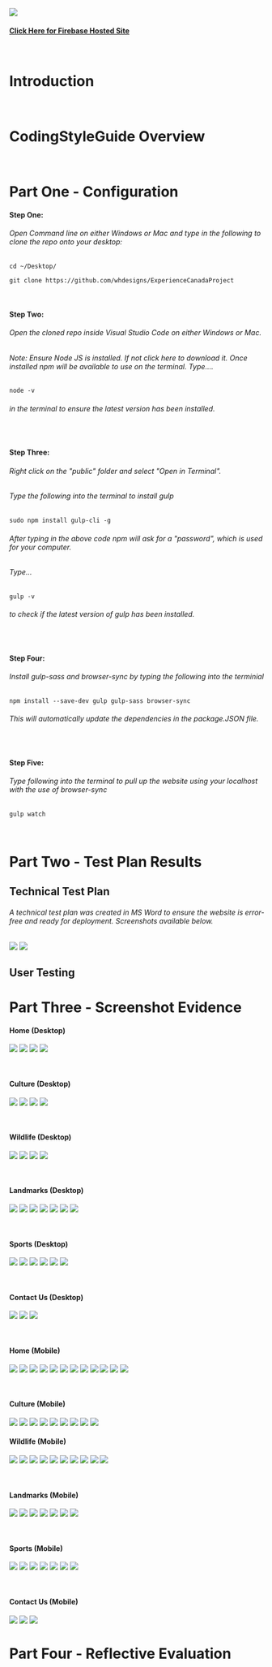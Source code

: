 ![](public/imgs/logo.png)

#### [Click Here for Firebase Hosted Site](https://experiencecanadaproject.web.app/)

 <br /> 

# Introduction

  <br /> 

# CodingStyleGuide Overview 

 <br /> 

 
# Part One - Configuration

#### Step One: 
###### Open Command line on either Windows or Mac and type in the following to clone the repo onto your desktop:

```
cd ~/Desktop/

git clone https://github.com/whdesigns/ExperienceCanadaProject
```

 <br /> 
 
#### Step Two:
###### Open the cloned repo inside Visual Studio Code on either Windows or Mac.

###### Note: Ensure Node JS is installed. If not click here to download it. Once installed npm will be available to use on the terminal. Type....
 
 ```
node -v
 ```
###### in the terminal to ensure the latest version has been installed. 

  <br /> 

#### Step Three:
###### Right click on the "public" folder and select "Open in Terminal". 
###### Type the following into the terminal to install gulp

 ```
sudo npm install gulp-cli -g
 ```
###### After typing in the above code npm will ask for a "password", which is used for your computer.
 
###### Type...

 ```
gulp -v
 ```
###### to check if the latest version of gulp has been installed.

  <br />

#### Step Four: 
###### Install gulp-sass and browser-sync by typing the following into the terminial 

 ```
npm install --save-dev gulp gulp-sass browser-sync
 ```
###### This will automatically update the dependencies in the package.JSON file.
 
   <br />

#### Step Five:
###### Type following into the terminal to pull up the website using your localhost with the use of browser-sync


 ```
gulp watch
 ```

  <br /> 
  
# Part Two - Test Plan Results  

## Technical Test Plan
###### A technical test plan was created in MS Word to ensure the website is error-free and ready for deployment. Screenshots available below. 
![](public/imgs/TechTest1.png)
![](public/imgs/TechTest2.png)

## User Testing
###### 

# Part Three - Screenshot Evidence

#### Home (Desktop)
![](public/imgs/Home0.png)
![](public/imgs/Home1.png)
![](public/imgs/Home2.png)
![](public/imgs/Home3.png)
 
  <br /> 

#### Culture (Desktop)
![](public/imgs/Culture0.png)
![](public/imgs/Culture1.1.png)
![](public/imgs/Culture2.png)
![](public/imgs/Culture3.png)

 <br /> 

#### Wildlife (Desktop)
![](public/imgs/Wildlife0.png)
![](public/imgs/Wildlife1.png)
![](public/imgs/WIldlife2.png)
![](public/imgs/Wildlife3.png)

 <br /> 

#### Landmarks (Desktop)
![](public/imgs/Landmarks0.png)
![](public/imgs/Landmarks1.png)
![](public/imgs/Landmarks2.png)
![](public/imgs/Landmarks3.png)
![](public/imgs/Landmark4.png)
![](public/imgs/Landmarks5.png)
![](public/imgs/Landmarks6.png)

 <br /> 

#### Sports (Desktop)
![](public/imgs/Sports0.png)
![](public/imgs/Sports1.png)
![](public/imgs/Sports2.png)
![](public/imgs/Sports3.png)
![](public/imgs/Sports4.png)
![](public/imgs/Sports5.png)

 <br /> 

#### Contact Us (Desktop)
![](public/imgs/Contact0.png)
![](public/imgs/Contact1.png)
![](public/imgs/Contact2.png)

 <br /> 

#### Home (Mobile)
![](public/imgs/HomeMobile1.png)
![](public/imgs/HomeMenu.png)
![](public/imgs/HomeMobile2.png)
![](public/imgs/HomeMobile3.png)
![](public/imgs/Feedback1.png)
![](public/imgs/Feedback2.png)
![](public/imgs/Feedback3.png)
![](public/imgs/HomeMobile4.png)
![](public/imgs/HomeMobile5.png)
![](public/imgs/HomeMobile6.png)
![](public/imgs/HomeMobile7.png)
![](public/imgs/HomeMobile8.png)

 <br /> 

#### Culture (Mobile)
![](public/imgs/CultureMobile.png)
![](public/imgs/CultureMobile1.png)
![](public/imgs/CultureMobile2.png)
![](public/imgs/CultureMobile3.png)
![](public/imgs/CultureMobile4.png)
![](public/imgs/CultureMobile5.png)
![](public/imgs/CultureMobile6.png)
![](public/imgs/CultureMobile7.png)
![](public/imgs/CultureMobile8.png)


#### Wildlife (Mobile)
![](public/imgs/WildlifeMobile.png)
![](public/imgs/WildlifeMobile1.png)
![](public/imgs/WildlifeMobile2.png)
![](public/imgs/WildlifeMobile3.png)
![](public/imgs/WildlifeMobile4.png)
![](public/imgs/WildlifeMobile5.png)
![](public/imgs/WildlifeMobile6.png)
![](public/imgs/WildlifeMobile7.png)
![](public/imgs/WildlifeMobile8.png)
![](public/imgs/WildlifeMobile9.png)

 <br /> 

#### Landmarks (Mobile)
![](public/imgs/LandmarksMobile1.png)
![](public/imgs/LandmarksMobile2.png)
![](public/imgs/LandmarksMobile3.png)
![](public/imgs/LandmarksMobile4.png)
![](public/imgs/LandmarksMobile5.png)
![](public/imgs/LandmarksMobile6.png)
![](public/imgs/LandmarksMobile7.png)

 <br /> 

#### Sports (Mobile)
![](public/imgs/SportsMobile1.png)
![](public/imgs/SportsMobile2.png)
![](public/imgs/SportsMobile3.png)
![](public/imgs/SportsMobile4.png)
![](public/imgs/SportsMobile5.png)
![](public/imgs/SportsMobile6.png)
![](public/imgs/SportsMobile7.png)

 <br /> 

#### Contact Us (Mobile)
![](public/imgs/ContactMobile0.png)
![](public/imgs/ContactMobile1.png)
![](public/imgs/ContactMobile3.png)


# Part Four - Reflective Evaluation
